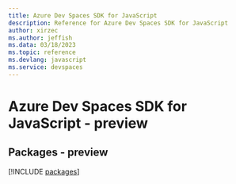 ```yaml
---
title: Azure Dev Spaces SDK for JavaScript
description: Reference for Azure Dev Spaces SDK for JavaScript
author: xirzec
ms.author: jeffish
ms.data: 03/18/2023
ms.topic: reference
ms.devlang: javascript
ms.service: devspaces
---
```

# Azure Dev Spaces SDK for JavaScript - preview
## Packages - preview
[!INCLUDE [packages](dev-spaces-index.md)]
